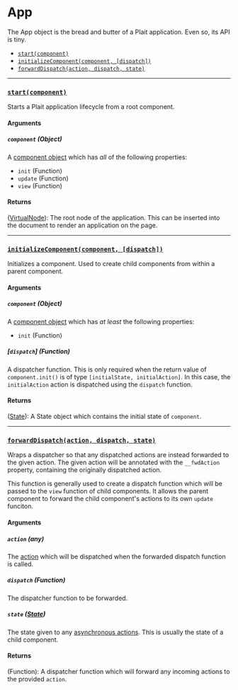 # App

The App object is the bread and butter of a Plait application. Even so, its API is tiny.

* [`start(component)`](#start)
* [`initializeComponent(component, [dispatch])`](#initializeComponent)
* [`forwardDispatch(action, dispatch, state)`](#forwardDispatch)


<hr>

### <a id="start"></a> [`start(component)`](#start)

Starts a Plait application lifecycle from a root component.

#### Arguments

##### `component` (Object)

A [component object](../basics/Components.md) which has _all_ of the following properties:

* `init` (Function)
* `update` (Function)
* `view` (Function)

#### Returns

([VirtualNode](https://github.com/Matt-Esch/virtual-dom/blob/v2.1.1/vnode/vnode.js)): The root node of the application. This can be inserted into the document to render an application on the page.


<hr>

### <a id="initializeComponent"></a> [`initializeComponent(component, [dispatch])`](#initializeComponent)

Initializes a component. Used to create child components from within a parent component.

#### Arguments

##### `component` (Object)

A [component object](../basics/Components.md) which has _at least_ the following properties:

* `init` (Function)

##### [`dispatch`] (Function)

A dispatcher function. This is only required when the return value of `component.init()` is of type `[initialState, initialAction]`. In this case, the `initialAction` action is dispatched using the `dispatch` function.

#### Returns

([State](State.md)): A State object which contains the initial state of `component`.


<hr>

### <a id="forwardDispatch"></a> [`forwardDispatch(action, dispatch, state)`](#forwardDispatch)

Wraps a dispatcher so that any dispatched actions are instead forwarded to the given action. The given action will be annotated with the `__fwdAction` property, containing the originally dispatched action.

This function is generally used to create a dispatch function which will be passed to the `view` function of child components. It allows the parent component to forward the child component's actions to its own `update` funciton.

#### Arguments

##### `action` (any)

The [action](../basics/Actions.md) which will be dispatched when the forwarded dispatch function is called.

##### `dispatch` (Function)

The dispatcher function to be forwarded.

##### `state` ([State](State.md))

The state given to any [asynchronous actions](../advanced/AsynchronousActions.md). This is usually the state of a child component.

#### Returns

(Function): A dispatcher function which will forward any incoming actions to the provided `action`.

